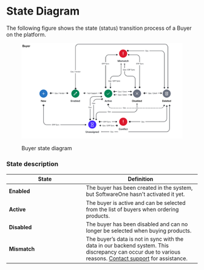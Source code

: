 # State Diagram

The following figure shows the state (status) transition process of a Buyer on the platform.

<figure><img src="../../../../.gitbook/assets/state_diagram_buyer.png" alt=""><figcaption><p>Buyer state diagram</p></figcaption></figure>

### State description <a href="#title-5mg-nfx-6ff" id="title-5mg-nfx-6ff"></a>

<table><thead><tr><th width="189">State</th><th>Definition</th></tr></thead><tbody><tr><td><strong>Enabled</strong></td><td>The buyer has been created in the system, but SoftwareOne hasn't activated it yet.</td></tr><tr><td><strong>Active</strong> </td><td>The buyer is active and can be selected from the list of buyers when ordering products.</td></tr><tr><td><strong>Disabled</strong> </td><td>The buyer has been disabled and can no longer be selected when buying products.</td></tr><tr><td><strong>Mismatch</strong> </td><td>The buyer’s data is not in sync with the data in our backend system. This discrepancy can occur due to various reasons. <a href="../../../../help-and-support/contact-support.md">Contact support</a> for assistance.</td></tr></tbody></table>
